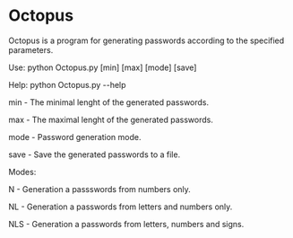 # Octopus
Octopus is a program for generating passwords according to the specified parameters.

Use: python Octopus.py [min] [max] [mode] [save]

Help: python Octopus.py --help

min - The minimal lenght of the generated passwords.

max - The maximal lenght of the generated passwords.

mode - Password generation mode.

save - Save the generated passwords to a file.

Modes:

N - Generation a passswords from numbers only.

NL - Generation a passwords from letters and numbers only.

NLS - Generation a passwords from letters, numbers and signs.
